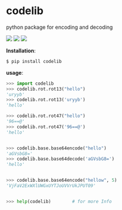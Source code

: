 # codelib
python package for encoding and decoding

<a href="https://pypi.python.org/pypi/codelib"><img src="https://img.shields.io/pypi/v/codelib.svg"></a>
<a href="https://pypi.python.org/pypi/codelib"><img src="https://img.shields.io/pypi/l/codelib"></a>
<a href="https://pypi.python.org/pypi/codelib"><img src="https://img.shields.io/pypi/pyversions/codelib.svg"></a>


<b>Installation</b>:

```bash
$ pip install codelib
```

<b>usage</b>:

```python
>>> import codelib
>>> codelib.rot.rot13("hello")
'uryyb'
>>> codelib.rot.rot13('uryyb')
'hello'

>>> codelib.rot.rot47("hello")
'96==@'
>>> codelib.rot.rot47('96==@')
'hello'


>>> codelib.base.base64encode("hello")
'aGVsbG8='
>>> codelib.base.base64decode('aGVsbG8=')
'hello'


>>> codelib.base.base64encode("hellow", 5)
'VjFaV2ExWXlUWGxUYTJoUVVrUkJPUT09'


>>> help(codelib)        # for more Info
```
